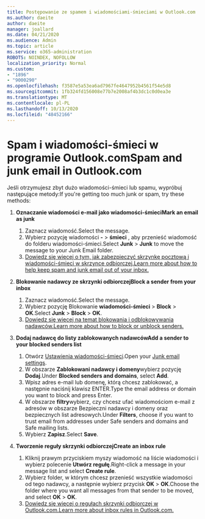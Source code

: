 ```yaml
---
title: Postępowanie ze spamem i wiadomościami-śmieciami w Outlook.com
ms.author: daeite
author: daeite
manager: joallard
ms.date: 04/21/2020
ms.audience: Admin
ms.topic: article
ms.service: o365-administration
ROBOTS: NOINDEX, NOFOLLOW
localization_priority: Normal
ms.custom:
- "1896"
- "9000290"
ms.openlocfilehash: f3587e5a53ea6ad7967fe4647952b4561f54e5d8
ms.sourcegitcommit: 1fb324fd156008e77b7e2008af4b3dc1c0d0ea3e
ms.translationtype: MT
ms.contentlocale: pl-PL
ms.lasthandoff: 10/13/2020
ms.locfileid: "48452166"
---
```

# <a name="spam-and-junk-email-in-outlookcom"></a><span data-ttu-id="21567-102">Spam i wiadomości-śmieci w programie Outlook.com</span><span class="sxs-lookup"><span data-stu-id="21567-102">Spam and junk email in Outlook.com</span></span>

<span data-ttu-id="21567-103">Jeśli otrzymujesz zbyt dużo wiadomości-śmieci lub spamu, wypróbuj następujące metody:</span><span class="sxs-lookup"><span data-stu-id="21567-103">If you're getting too much junk or spam, try these methods:</span></span>

1. <span data-ttu-id="21567-104">**Oznaczanie wiadomości e-mail jako wiadomości-śmieci**</span><span class="sxs-lookup"><span data-stu-id="21567-104">**Mark an email as junk**</span></span>
    1. <span data-ttu-id="21567-105">Zaznacz wiadomość.</span><span class="sxs-lookup"><span data-stu-id="21567-105">Select the message.</span></span>
    1. <span data-ttu-id="21567-106">Wybierz pozycję wiadomości **-**  >  **śmieci** , aby przenieść wiadomość do folderu wiadomości-śmieci.</span><span class="sxs-lookup"><span data-stu-id="21567-106">Select **Junk** > **Junk** to move the message to your Junk Email folder.</span></span>
    1. [<span data-ttu-id="21567-107">Dowiedz się więcej o tym, jak zabezpieczyć skrzynkę pocztową i wiadomości-śmieci w skrzynce odbiorczej.</span><span class="sxs-lookup"><span data-stu-id="21567-107">Learn more about how to help keep spam and junk email out of your inbox.</span></span>](https://support.office.com/article/a3ece97b-82f8-4a5e-9ac3-e92fa6427ae4?wt.mc_id=Office_Outlook_com_Alchemy)

1. <span data-ttu-id="21567-108">**Blokowanie nadawcy ze skrzynki odbiorczej**</span><span class="sxs-lookup"><span data-stu-id="21567-108">**Block a sender from your inbox**</span></span>
    1. <span data-ttu-id="21567-109">Zaznacz wiadomość.</span><span class="sxs-lookup"><span data-stu-id="21567-109">Select the message.</span></span>
    1. <span data-ttu-id="21567-110">Wybierz pozycję Blokowanie **wiadomości-śmieci**  >  **Block**  >  **OK**.</span><span class="sxs-lookup"><span data-stu-id="21567-110">Select **Junk** > **Block** > **OK**.</span></span>
    1. [<span data-ttu-id="21567-111">Dowiedz się więcej na temat blokowania i odblokowywania nadawców.</span><span class="sxs-lookup"><span data-stu-id="21567-111">Learn more about how to block or unblock senders.</span></span>](https://support.office.com/article/afba1c94-77bb-4f50-8b85-057cf52f4d5e?wt.mc_id=Office_Outlook_com_Alchemy)

1. <span data-ttu-id="21567-112">**Dodaj nadawcę do listy zablokowanych nadawców**</span><span class="sxs-lookup"><span data-stu-id="21567-112">**Add a sender to your blocked senders list**</span></span>
    1. <span data-ttu-id="21567-113">Otwórz [Ustawienia wiadomości-śmieci](https://outlook.live.com/mail/options/mail/junkEmail/blockedSendersAndDomainsV2).</span><span class="sxs-lookup"><span data-stu-id="21567-113">Open your [Junk email settings](https://outlook.live.com/mail/options/mail/junkEmail/blockedSendersAndDomainsV2).</span></span>
    1. <span data-ttu-id="21567-114">W obszarze **Zablokowani nadawcy i domeny**wybierz pozycję **Dodaj**.</span><span class="sxs-lookup"><span data-stu-id="21567-114">Under **Blocked senders and domains**, select **Add**.</span></span>
    1. <span data-ttu-id="21567-115">Wpisz adres e-mail lub domenę, którą chcesz zablokować, a następnie naciśnij klawisz ENTER.</span><span class="sxs-lookup"><span data-stu-id="21567-115">Type the email address or domain you want to block and press Enter.</span></span>
    1. <span data-ttu-id="21567-116">W obszarze **filtry**wybierz, czy chcesz ufać wiadomościom e-mail z adresów w obszarze Bezpieczni nadawcy i domeny oraz bezpiecznych list adresowych.</span><span class="sxs-lookup"><span data-stu-id="21567-116">Under **Filters**, choose if you want to trust email from addresses under Safe senders and domains and Safe mailing lists.</span></span>
    1. <span data-ttu-id="21567-117">Wybierz **Zapisz**.</span><span class="sxs-lookup"><span data-stu-id="21567-117">Select **Save**.</span></span>

1. <span data-ttu-id="21567-118">**Tworzenie reguły skrzynki odbiorczej**</span><span class="sxs-lookup"><span data-stu-id="21567-118">**Create an inbox rule**</span></span>
    1. <span data-ttu-id="21567-119">Kliknij prawym przyciskiem myszy wiadomość na liście wiadomości i wybierz polecenie **Utwórz regułę**.</span><span class="sxs-lookup"><span data-stu-id="21567-119">Right-click a message in your message list and select **Create rule**.</span></span>
    1. <span data-ttu-id="21567-120">Wybierz folder, w którym chcesz przenieść wszystkie wiadomości od tego nadawcy, a następnie wybierz przycisk **OK**  >  **OK**.</span><span class="sxs-lookup"><span data-stu-id="21567-120">Choose the folder where you want all messages from that sender to be moved, and select **OK** > **OK**.</span></span>
    1. [<span data-ttu-id="21567-121">Dowiedz się więcej o regułach skrzynki odbiorczej w Outlook.com.</span><span class="sxs-lookup"><span data-stu-id="21567-121">Learn more about inbox rules in Outlook.com.</span></span>](https://support.office.com/article/4b094371-a5d7-49bd-8b1b-4e4896a7cc5d?wt.mc_id=Office_Outlook_com_Alchemy)
